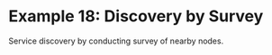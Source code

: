 # Example 18: Discovery by Survey

Service discovery by conducting survey of nearby nodes.

















